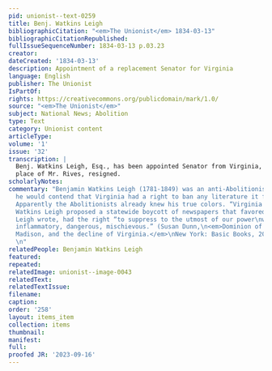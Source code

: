 ```yaml
---
pid: unionist--text-0259
title: Benj. Watkins Leigh
bibliographicCitation: "<em>The Unionist</em> 1834-03-13"
bibliographicCitationRepublished: 
fullIssueSequenceNumber: 1834-03-13 p.03.23
creator: 
dateCreated: '1834-03-13'
description: Appointment of a replacement Senator for Virginia
language: English
publisher: The Unionist
IsPartOf: 
rights: https://creativecommons.org/publicdomain/mark/1.0/
source: "<em>The Unionist</em>"
subject: National News; Abolition
type: Text
category: Unionist content
articleType: 
volume: '1'
issue: '32'
transcription: |
  Benj. Watkins Leigh, Esq., has been appointed Senator from Virginia, in the
  place of Mr. Rives, resigned.
scholarlyNotes: 
commentary: "Benjamin Watkins Leigh (1781-1849) was an anti-Abolitionist. In 1835
  he would contend that Virginia had a right to ban any literature it found \"inflammatory.\"
  Apparently the Abolitionists already knew his true colors. “Virginia Senator Benjamin
  Watkins Leigh proposed a statewide boycott of newspapers that favored emancipation.\nVirginians,
  Leigh wrote, had the right “to suppress to the utmost of our power\nwhat we deem
  inflammatory, dangerous, mischievous.” (Susan Dunn,\n<em>Dominion of Memories: Jefferson,
  Madison, and the decline of Virginia.</em>\nNew York: Basic Books, 2007, p. 195)
  \n"
relatedPeople: Benjamin Watkins Leigh
featured: 
repeated: 
relatedImage: unionist--image-0043
relatedText: 
relatedTextIssue: 
filename: 
caption: 
order: '258'
layout: items_item
collection: items
thumbnail: 
manifest: 
full: 
proofed JR: '2023-09-16'
---
```

